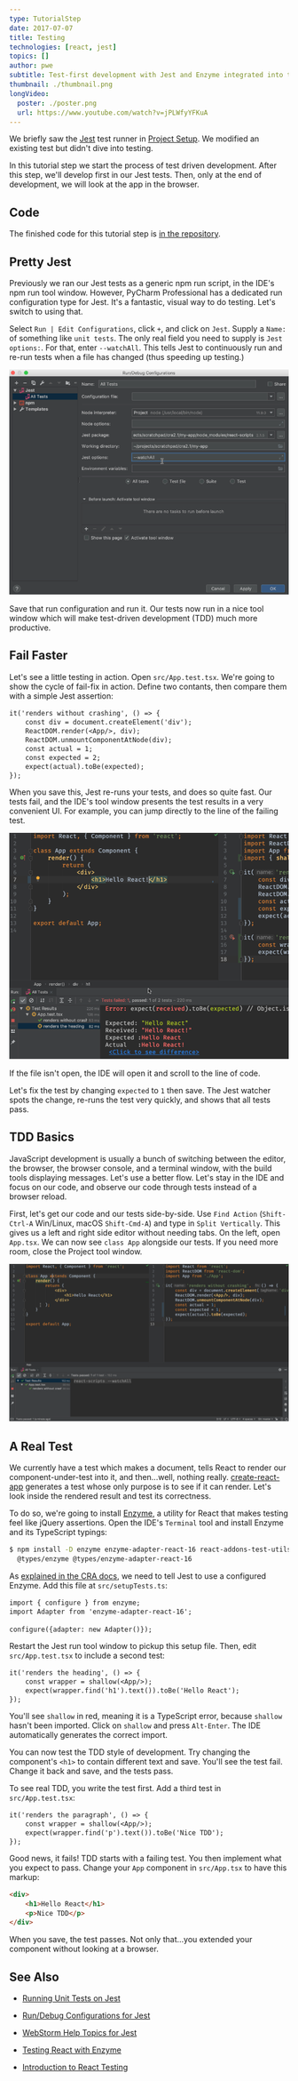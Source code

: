 ```yaml
---
type: TutorialStep
date: 2017-07-07
title: Testing
technologies: [react, jest]
topics: []
author: pwe
subtitle: Test-first development with Jest and Enzyme integrated into the IDE.
thumbnail: ./thumbnail.png
longVideo:
  poster: ./poster.png
  url: https://www.youtube.com/watch?v=jPLWfyYFKuA
---
```


We briefly saw the [Jest](../../../technologies/jest) test runner in 
[Project Setup](../project_setup/). We modified an existing test but didn't 
dive into testing.

In this tutorial step we start the process of test driven development. After
this step, we'll develop first in our Jest tests. Then, only at the end of 
development, we will look at the app in the browser.

## Code

The finished code for this tutorial step is 
[in the repository](https://github.com/JetBrains/jetbrains_guide/tree/master/sites/pycharm-guide/demos/tutorials/react_typescript_tdd/testing).

## Pretty Jest

Previously we ran our Jest tests as a generic npm run script, in the IDE's
npm run tool window. However, PyCharm Professional has a dedicated run
configuration type for Jest. It's a fantastic, visual way to do testing. 
Let's switch to using that.

Select `Run | Edit Configurations`, click `+`, and click on `Jest`.
Supply a `Name:` of something like `unit tests`. The only real field
you need to supply is `Jest options:`. For that, enter
`--watchAll`. This tells Jest to continuously run and re-run tests when a 
file has changed (thus speeding up testing.)

![Custom run configuration type for Jest](./screenshots/run_config.png)

Save that run configuration and run it. Our tests now run in a nice tool
window which will make test-driven development (TDD) much more productive.

## Fail Faster


Let's see a little testing in action. Open `src/App.test.tsx`. We're going to
show the cycle of fail-fix in action. Define two contants, then compare
them with a simple Jest assertion:

```typescript{}
it('renders without crashing', () => {
    const div = document.createElement('div');
    ReactDOM.render(<App/>, div);
    ReactDOM.unmountComponentAtNode(div);
    const actual = 1;
    const expected = 2;
    expect(actual).toBe(expected);
});
```

When you save this, Jest re-runs your tests, and does so quite fast. Our
tests fail, and the IDE's tool window presents the test results in a very
convenient UI. For example, you can jump directly to the line of the
failing test.

![Jest tool window shows which tests fail](./screenshots/failed_test.png)

If the file isn't open, the IDE will open it and scroll to the line of 
code.

Let's fix the test by changing `expected` to `1` then save. The Jest 
watcher spots the change, re-runs the test very quickly, and shows that 
all tests pass.

## TDD Basics

JavaScript development is usually a bunch of switching between the editor,
the browser, the browser console, and a terminal window, with the build tools
displaying messages. Let's use a better flow. Let's stay in the IDE and focus
on our code, and observe our code through tests instead of a browser reload.

First, let's get our code and our tests side-by-side. Use 
`Find Action` (`Shift-Ctrl-A` Win/Linux, macOS `Shift-Cmd-A`) and 
type in `Split Vertically`. This gives us a left and right side editor without 
needing tabs. On the left, open `App.tsx`. We can now see `class App` alongside 
our tests. If you need more room, close the Project tool window.

![Component and test side-by-side](./screenshots/side_by_side.png)

## A Real Test

We currently have a test which makes a document, tells React to render our
component-under-test into it, and then...well, nothing really.
[create-react-app](../../../technologies/cra)  generates a test whose only 
purpose is to see if it can render. Let's look inside the rendered result 
and test its correctness.

To do so, we're going to install [Enzyme](../../../technologies/enzyme), a 
utility for React that makes testing feel like jQuery assertions. Open the IDE's
`Terminal` tool and install Enzyme and its TypeScript typings:

```bash
$ npm install -D enzyme enzyme-adapter-react-16 react-addons-test-utils \
  @types/enzyme @types/enzyme-adapter-react-16
```

As [explained in the CRA docs](https://facebook.github.io/create-react-app/docs/running-tests#src-setuptestsjs), 
we need to tell Jest to use a configured Enzyme. Add this file at
`src/setupTests.ts`:

```typescript{}
import { configure } from enzyme;
import Adapter from 'enzyme-adapter-react-16';

configure({adapter: new Adapter()});
```

Restart the Jest run tool window to pickup this setup file. Then, edit
`src/App.test.tsx` to include a second test:

```typescript{}
it('renders the heading', () => {
    const wrapper = shallow(<App/>);
    expect(wrapper.find('h1').text()).toBe('Hello React');
});
```

You'll see `shallow` in red, meaning it is a TypeScript error, because
`shallow` hasn't been imported. Click on `shallow` and press
`Alt-Enter`. The IDE automatically generates the correct import.

You can now test the TDD style of development. Try changing the component's
`<h1>` to contain different text and save. You'll see the test fail. Change
it back and save, and the tests pass.

To see real TDD, you write the test first. Add a third test in
`src/App.test.tsx`:

```typescript{}
it('renders the paragraph', () => {
    const wrapper = shallow(<App/>);
    expect(wrapper.find('p').text()).toBe('Nice TDD');
});
```

Good news, it fails! TDD starts with a failing test. You then implement what
you expect to pass. Change your `App` component in `src/App.tsx` to have
this markup:

```html
<div>
    <h1>Hello React</h1>
    <p>Nice TDD</p>
</div>
```

When you save, the test passes. Not only that...you extended your component
without looking at a browser.

## See Also

- [Running Unit Tests on Jest](https://www.jetbrains.com/help/webstorm/running-unit-tests-on-jest.html)

- [Run/Debug Configurations for Jest](https://www.jetbrains.com/help/webstorm/run-debug-configuration-jest.html)

- [WebStorm Help Topics for Jest](https://blog.jetbrains.com/webstorm/tag/jest/)

- [Testing React with Enzyme](https://medium.com/kevin-salters-blog/testing-react-with-enzyme-fbfc30190e70)

- [Introduction to React Testing](https://javascriptplayground.com/introduction-to-react-tests-enzyme/)
